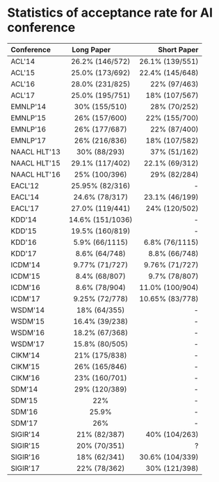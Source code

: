 Statistics of acceptance rate for AI conference
=====
| Conference        | Long Paper           | Short Paper  |
| ------------- |:-------------:| -----:|
|ACL'14 | 26.2% (146/572) | 26.1% (139/551) |
|ACL'15 | 25.0% (173/692) | 22.4% (145/648) |
|ACL'16 | 28.0% (231/825) | 22% (97/463) |
|ACL'17 | 25.0% (195/751) | 18% (107/567) |
|EMNLP'14 | 30% (155/510) | 28% (70/252) |
|EMNLP'15 | 26% (157/600) | 22% (155/700) |
|EMNLP'16 | 26% (177/687) | 22% (87/400) |
|EMNLP'17 | 26% (216/836) | 18% (107/582) |
|NAACL HLT'13 | 30% (88/293) | 37% (51/162) |
|NAACL HLT'15 | 29.1% (117/402) | 22.1% (69/312) |
|NAACL HLT'16 | 25% (100/396) | 29% (82/284) |
|EACL'12 | 25.95% (82/316) | - |
|EACL'14 | 24.6% (78/317) | 23.1% (46/199) |
|EACL'17 | 27.0% (119/441) | 24% (120/502) |
|KDD'14 | 14.6% (151/1036) | - |
|KDD'15 | 19.5% (160/819) | - |
|KDD'16 | 5.9% (66/1115) | 6.8% (76/1115) |
|KDD'17 | 8.6% (64/748) | 8.8% (66/748) |
|ICDM'14 | 9.77% (71/727) | 9.76% (71/727) |
|ICDM'15 | 8.4% (68/807) | 9.7% (78/807) |
|ICDM'16 | 8.6% (78/904) | 11.0% (100/904) |
|ICDM'17 | 9.25% (72/778) | 10.65% (83/778) |
|WSDM'14 | 18% (64/355) | - |
|WSDM'15 | 16.4% (39/238) | - |
|WSDM'16 | 18.2% (67/368) | - |
|WSDM'17 | 15.8% (80/505) | - |
|CIKM'14 | 21% (175/838) | - |
|CIKM'15 | 26% (165/846) | - |
|CIKM'16 | 23% (160/701) | - |
|SDM'14 | 29% (120/389) | - |
|SDM'15 | 22% | - |
|SDM'16 | 25.9% | - |
|SDM'17 | 26% | - |
|SIGIR'14 | 21% (82/387) | 40% (104/263) |
|SIGIR'15 | 20% (70/351) | ? |
|SIGIR'16 | 18% (62/341) | 30.6% (104/339) |
|SIGIR'17 | 22% (78/362) | 30% (121/398) |




